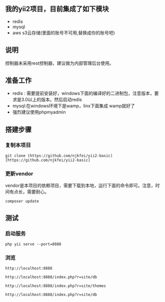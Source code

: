 ## 我的yii2项目，目前集成了如下模块
* redis
* mysql
* aws s3云存储(里面的账号不可用,替换成你的账号吧)
 
## 说明
控制器未采用rest控制器，建议做为内部管理后台使用。

## 准备工作
* redis : 需要提前安装好，windows下面的编译好的二进制包，注意版本，要求是3.0以上的版本。然后启动redis
* mysql:在windows环境下是wamp，linx下面集成 wamp就好了
* 强烈建议使用phpmyadmin

## 搭建步骤
### 复制本项目
```
git clone (https://github.com/njkfei/yii2-basic)[https://github.com/njkfei/yii2-basic]
```
### 更新vendor
  vendor是本项目的依赖项目，需要下载到本地，运行下面的命令即可。注意，时间有点长，需要耐心。
```
composer update
```

## 测试
### 启动服务
```
php yii serve --port=8888
```

### 浏览
```
http://localhost:8888
```
```
http://localhost:8888/index.php?r=site/db
```

```
http://localhost:8888/index.php?r=site/themes
```

```
http://localhost:8888/index.php?r=site/db
```
